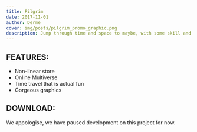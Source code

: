 ```yaml
---
title: Pilgrim
date: 2017-11-01
author: Derme
cover: img/posts/pilgrim_promo_graphic.png
description: Jump through time and space to maybe, with some skill and luck, get home.
---
```


## FEATURES:

- Non-linear store
- Online Multiverse
- Time travel that is actual fun
- Gorgeous graphics

## DOWNLOAD:

We appologise, we have paused development on this project for now.